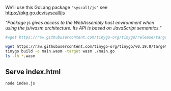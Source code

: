 

We'll use this GoLang package `"syscall/js"` see https://pkg.go.dev/syscall/js

*"Package js gives access to the WebAssembly host environment when using the js/wasm architecture. Its API is based on JavaScript semantics."*


```bash
#wget https://raw.githubusercontent.com/tinygo-org/tinygo/release/targets/wasm_exec.js

wget https://raw.githubusercontent.com/tinygo-org/tinygo/v0.19.0/targets/wasm_exec.js
tinygo build -o main.wasm -target wasm ./main.go
ls -lh *.wasm
```

## Serve index.html

```bash
node index.js
```
